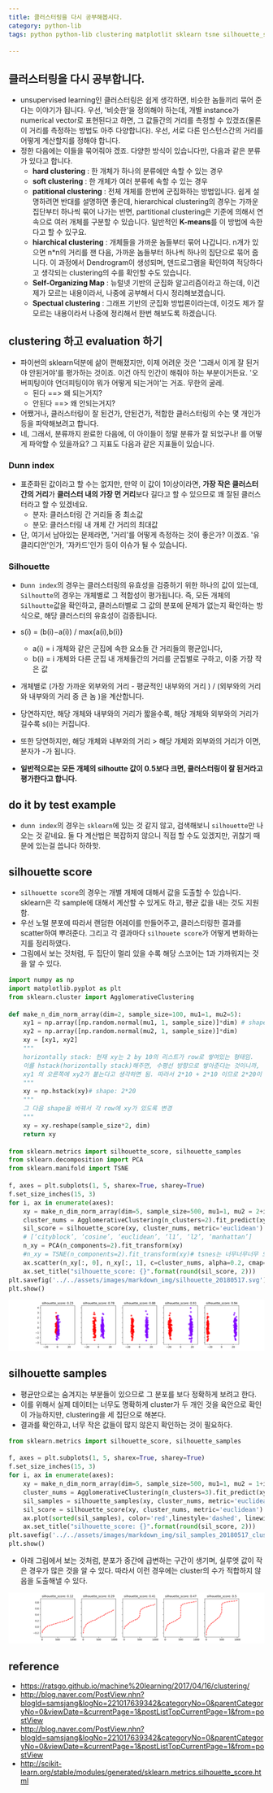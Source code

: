 ```yaml
---
title: 클러스터링을 다시 공부해봅시다. 
category: python-lib
tags: python python-lib clustering matplotlit sklearn tsne silhouette_score

---
```


## 클러스터링을 다시 공부합니다. 

- unsupervised learning인 클러스터링은 쉽게 생각하면, 비슷한 놈들끼리 묶어 준다는 이야기가 됩니다. 우선, '비슷한'을 정의해야 하는데, 개별 instance가 numerical vector로 표현된다고 하면, 그 값들간의 거리를 측정할 수 있겠죠(물론 이 거리를 측정하는 방법도 아주 다양합니다). 우선, 서로 다른 인스턴스간의 거리를 어떻게 계산할지를 정해야 합니다. 
- 정한 다음에는 이들을 묶어줘야 겠죠. 다양한 방식이 있습니다만, 다음과 같은 분류가 있다고 합니다. 
    - **hard clustering** : 한 개체가 하나의 분류에만 속할 수 있는 경우 
    - **soft clustering** : 한 개체가 여러 분류에 속할 수 있는 경우 
    - **patitional clustering** : 전체 개체를 한번에 군집화하는 방법입니다. 쉽게 설명하려면 반대를 설명하면 좋은데, hierarchical clustering의 경우는 가까운 집단부터 하나씩 묶어 나가는 반면, partitional clustering은 기준에 의해서 연속으로 여러 개체를 구분할 수 있습니다. 일반적인 **K-means**를 이 방법에 속한다고 할 수 있구요. 
    - **hiarchical clustering** : 개체들을 가까운 놈들부터 묶어 나갑니다. n개가 있으면 n*n의 거리를 잰 다음, 가까운 놈들부터 하나씩 하나의 집단으로 묶어 줍니다. 이 과정에서 Dendrogram이 생성되며, 덴드로그램을 확인하여 적당하다고 생각되는 clustering의 수를 확인할 수도 있습니다. 
    - **Self-Organizing Map** : 뉴럴넷 기반의 군집화 알고리즘이라고 하는데, 이건 제가 모르는 내용이라서, 나중에 공부해서 다시 정리해보겠습니다. 
    - **Spectual clustering** : 그래프 기반의 군집화 방법론이라는데, 이것도 제가 잘 모르는 내용이라서 나중에 정리해서 한번 해보도록 하겠습니다. 

## clustering 하고 evaluation 하기

- 파이썬의 sklearn덕분에 삶이 편해졌지만, 이제 어려운 것은 '그래서 이게 잘 된거야 안된거야'를 평가하는 것이죠. 이건 아직 인간이 해줘야 하는 부분이거든요. '오버피팅이야 언더피팅이야 뭐가 어떻게 되는거야'는 거죠. 무한의 굴레. 
    - 된다 ==> 왜 되는거지?
    - 안된다 ==> 왜 안되는거지? 
- 어쨌거나, 클러스터링이 잘 된건가, 안된건가, 적합한 클러스터링의 수는 몇 개인가 등을 파악해보려고 합니다. 
- 네, 그래서, 분류까지 완료한 다음에, 이 아이들이 정말 분류가 잘 되었구나! 를 어떻게 파악할 수 있을까요? 그 지표도 다음과 같은 지표들이 있습니다.

### Dunn index

- 표준화된 값이라고 할 수는 없지만, 만약 이 값이 1이상이라면, **가장 작은 클러스터 간의 거리**가 **클러스터 내의 가장 먼 거리**보다 길다고 할 수 있으므로 꽤 잘된 클러스터라고 할 수 있겠네요. 
    - 분자: 클러스터링 간 거리들 중 최소값 
    - 분모: 클러스터링 내 개체 간 거리의 최대값
- 단, 여기서 남아있는 문제라면, '거리'를 어떻게 측정하는 것이 좋은가? 이겠죠. '유클리디안'인가, '자카드'인가 등이 이슈가 될 수 있습니다. 

### Silhouette

- `Dunn index`의 경우는 클러스터링의 유효성을 검증하기 위한 하나의 값이 있는데, `Silhoutte`의 경우는 개체별로 그 적합성이 평가됩니다. 즉, 모든 개체의 `Silhoutte`값을 확인하고, 클러스터별로 그 값의 분포에 문제가 없는지 확인하는 방식으로, 해당 클러스터의 유효성이 검증됩니다. 

- s(i) = (b(i)−a(i)) / max{a(i),b(i)}
    - a(i) = i 개체와 같은 군집에 속한 요소들 간 거리들의 평균입니다,
    - b(i) = i 개체와 다른 군집 내 개체들간의 거리를 군집별로 구하고, 이중 가장 작은 값

- 개체별로 (가장 가까운 외부와의 거리 - 평균적인 내부와의 거리 ) / (외부와의 거리와 내부와의 거리 중 큰 놈 )을 계산합니다. 
- 당연하지만, 해당 개체와 내부와의 거리가 짧을수록, 해당 개체와 외부와의 거리가 길수록 s(i)는 커집니다. 
- 또한 당연하지만, 해당 개체와 내부와의 거리 > 해당 개체와 외부와의 거리가 이면, 분자가 -가 됩니다. 

- **일반적으로는 모든 개체의 silhoutte 값이 0.5보다 크면, 클러스터링이 잘 된거라고 평가한다고 합니다.**


## do it by test example 

- `dunn index`의 경우는 `sklearn`에 있는 것 같지 않고, 검색해보니 `silhouette`만 나오는 것 같네요. 둘 다 계산법은 복잡하지 않으니 직접 할 수도 있겠지만, 귀찮기 때문에 있는걸 씁니다 하하핫. 


## silhouette score

- `silhouette score`의 경우는 개별 개체에 대해서 값을 도출할 수 있습니다. sklearn은 각 sample에 대해서 계산할 수 있게도 하고, 평균 값을 내는 것도 지원함. 
- 우선 노멀 분포에 따라서 랜덤한 어레이를 만들어주고, 클러스터링한 결과를 scatter하여 뿌려준다. 그리고 각 결과마다 `silhouete score`가 어떻게 변화하는지를 정리하였다. 
- 그림에서 보는 것처럼, 두 집단이 멀리 있을 수록 해당 스코어는 1과 가까워지는 것을 알 수 있다. 

```python
import numpy as np
import matplotlib.pyplot as plt
from sklearn.cluster import AgglomerativeClustering

def make_n_dim_norm_array(dim=2, sample_size=100, mu1=1, mu2=5):
    xy1 = np.array([np.random.normal(mu1, 1, sample_size)]*dim) # shape: 
    xy2 = np.array([np.random.normal(mu2, 1, sample_size)]*dim)
    xy = [xy1, xy2]
    """
    horizontally stack: 현재 xy는 2 by 10의 리스트가 row로 쌓여있는 형태임. 
    이를 hstack(horizontally stack)해주면, 수평선 방향으로 쌓아준다는 것이니까, 
    xy1 의 오른쪽에 xy2가 붙는다고 생각하면 됨. 따라서 2*10 + 2*10 이므로 2*20이 됨. 
    """
    xy = np.hstack(xy)# shape: 2*20 
    """
    그 다음 shape을 바꿔서 각 row에 xy가 있도록 변경
    """
    xy = xy.reshape(sample_size*2, dim) 
    return xy

from sklearn.metrics import silhouette_score, silhouette_samples
from sklearn.decomposition import PCA
from sklearn.manifold import TSNE

f, axes = plt.subplots(1, 5, sharex=True, sharey=True)
f.set_size_inches(15, 3)
for i, ax in enumerate(axes):
    xy = make_n_dim_norm_array(dim=5, sample_size=500, mu1=1, mu2 = 2+i*5)
    cluster_nums = AgglomerativeClustering(n_clusters=2).fit_predict(xy)
    sil_score = silhouette_score(xy, cluster_nums, metric='euclidean')
    # [‘cityblock’, ‘cosine’, ‘euclidean’, ‘l1’, ‘l2’, ‘manhattan’]
    n_xy = PCA(n_components=2).fit_transform(xy)
    #n_xy = TSNE(n_components=2).fit_transform(xy)# tsnes는 너무너무너무 오래 걸림. 
    ax.scatter(n_xy[:, 0], n_xy[:, 1], c=cluster_nums, alpha=0.2, cmap=plt.cm.rainbow)
    ax.set_title("silhouette_score: {}".format(round(sil_score, 2)))
plt.savefig('../../assets/images/markdown_img/silhouette_20180517.svg')
plt.show()
```

![](/assets/images/markdown_img/silhouette_20180517.svg)

## silhouette samples 

- 평균만으로는 숨겨지는 부분들이 있으므로 그 분포를 보다 정확하게 보려고 한다. 
- 이를 위해서 실제 데이터는 너무도 명확하게 cluster가 두 개인 것을 육안으로 확인이 가능하지만, clustering을 세 집단으로 해본다. 
- 결과를 확인하고, 너무 작은 값들이 많지 않은지 확인하는 것이 필요하다. 

```python
from sklearn.metrics import silhouette_score, silhouette_samples

f, axes = plt.subplots(1, 5, sharex=True, sharey=True)
f.set_size_inches(15, 3)
for i, ax in enumerate(axes):
    xy = make_n_dim_norm_array(dim=5, sample_size=500, mu1=1, mu2 = 1+i*2)
    cluster_nums = AgglomerativeClustering(n_clusters=3).fit_predict(xy)
    sil_samples = silhouette_samples(xy, cluster_nums, metric='euclidean')
    sil_score = silhouette_score(xy, cluster_nums, metric='euclidean')
    ax.plot(sorted(sil_samples), color='red',linestyle='dashed', linewidth=2)
    ax.set_title("silhouette_score: {}".format(round(sil_score, 2)))
plt.savefig('../../assets/images/markdown_img/sil_samples_20180517_clus3.svg')
plt.show()
```

- 아래 그림에서 보는 것처럼, 분포가 중간에 급변하는 구간이 생기며, 실루엣 값이 작은 경우가 많은 것을 알 수 있다. 따라서 이런 경우에는 cluster의 수가 적합하지 않음을 도출해낼 수 있다. 

![](/assets/images/markdown_img/sil_samples_20180517_clus3.svg)


## reference

- <https://ratsgo.github.io/machine%20learning/2017/04/16/clustering/>
- <http://blog.naver.com/PostView.nhn?blogId=samsjang&logNo=221017639342&categoryNo=0&parentCategoryNo=0&viewDate=&currentPage=1&postListTopCurrentPage=1&from=postView>
- <http://blog.naver.com/PostView.nhn?blogId=samsjang&logNo=221017639342&categoryNo=0&parentCategoryNo=0&viewDate=&currentPage=1&postListTopCurrentPage=1&from=postView>
- <http://scikit-learn.org/stable/modules/generated/sklearn.metrics.silhouette_score.html>